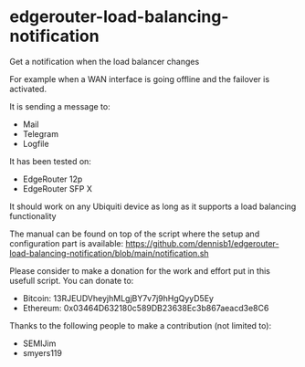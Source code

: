 # edgerouter-load-balancing-notification
Get a notification when the load balancer changes

For example when a WAN interface is going offline and the failover is activated. 

It is sending a message to:
- Mail
- Telegram
- Logfile

It has been tested on:
- EdgeRouter 12p
- EdgeRouter SFP X

It should work on any Ubiquiti device as long as it supports a load balancing functionality

The manual can be found on top of the script where the setup and configuration part is available:
https://github.com/dennisb1/edgerouter-load-balancing-notification/blob/main/notification.sh

Please consider to make a donation for the work and effort put in this usefull script.
You can donate to:

- Bitcoin:  13RJEUDVheyjhMLgjBY7v7j9hHgQyyD5Ey
- Ethereum: 0x03464D632180c589DB23638Ec3b867aeacd3e8C6


Thanks to the following people to make a contribution (not limited to):
- SEMIJim
- smyers119
